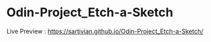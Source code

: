 # Odin-Project_Etch-a-Sketch
Live Preview :
https://sartivian.github.io/Odin-Project_Etch-a-Sketch/
